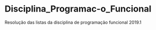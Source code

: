# Disciplina_Programac-o_Funcional
Resolução das listas da disciplina de programação funcional 2019.1 
